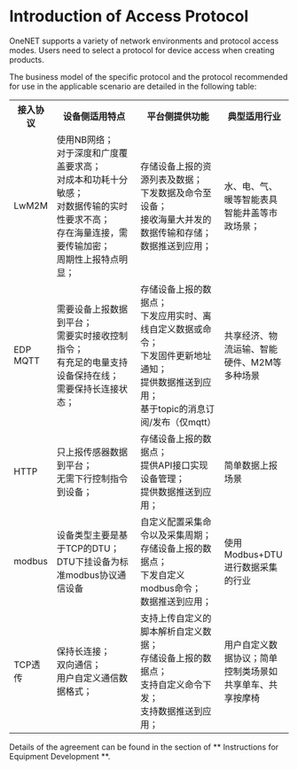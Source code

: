 # Introduction of Access Protocol

OneNET supports a variety of network environments and protocol access modes. Users need to select a protocol for device access when creating products.

The business model of the specific protocol and the protocol recommended for use in the applicable scenario are detailed in the following table:

<table>
<tr><th width="10%">接入协议</th><th width="30%">设备侧适用特点</th><th width="30%">平台侧提供功能</th><th>典型适用行业</th></tr>
<tr><td>LwM2M</td><td>使用NB网络；<br>对于深度和广度覆盖要求高；<br>对成本和功耗十分敏感；<br>对数据传输的实时性要求不高；<br>存在海量连接，需要传输加密；<br>周期性上报特点明显；</td><td>存储设备上报的资源列表及数据；<br>下发数据及命令至设备；<br>接收海量大并发的数据传输和存储；<br>数据推送到应用；</td><td>水、电、气、暖等智能表具<br>智能井盖等市政场景；</td></tr>
<tr><td>EDP<br>MQTT</td><td>需要设备上报数据到平台；<br>需要实时接收控制指令；<br>有充足的电量支持设备保持在线；<br>需要保持长连接状态；</td><td>存储设备上报的数据点；<br>下发应用实时、离线自定义数据或命令；<br>下发固件更新地址通知；<br>提供数据推送到应用；<br>基于topic的消息订阅/发布（仅mqtt）</td><td>共享经济、物流运输、智能硬件、M2M等多种场景</td></tr>
<tr><td>HTTP</td><td>只上报传感器数据到平台；<br>无需下行控制指令到设备；</td><td>存储设备上报的数据点；<br>提供API接口实现设备管理；<br>提供数据推送到应用；</td><td>简单数据上报场景</td></tr>
<tr><td>modbus</td><td>设备类型主要是基于TCP的DTU；<br>DTU下挂设备为标准modbus协议通信设备</td><td>自定义配置采集命令以及采集周期；<br>存储设备上报的数据点；<br>下发自定义modbus命令；<br>数据推送到应用；</td><td>使用Modbus+DTU进行数据采集的行业</td></tr>
<tr><td>TCP透传</td><td>保持长连接；<br>双向通信；<br>用户自定义通信数据格式；</td><td>支持上传自定义的脚本解析自定义数据；<br>存储设备上报的数据点；<br>支持自定义命令下发；<br>支持数据推送到应用；</td><td>用户自定义数据协议；简单控制类场景如共享单车、共享按摩椅</td></tr>
</table>


Details of the agreement can be found in the section of ** Instructions for Equipment Development **.